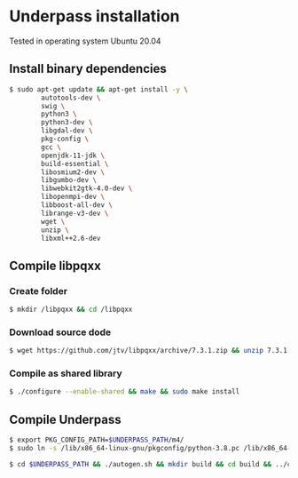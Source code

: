 # Underpass installation

Tested in operating system Ubuntu 20.04

## Install binary dependencies

```sh
$ sudo apt-get update && apt-get install -y \
		autotools-dev \
		swig \
		python3 \
		python3-dev \
		libgdal-dev \
		pkg-config \
		gcc \
		openjdk-11-jdk \
		build-essential \
		libosmium2-dev \
		libgumbo-dev \
		libwebkit2gtk-4.0-dev \
		libopenmpi-dev \
		libboost-all-dev \
		librange-v3-dev \
		wget \
		unzip \
		libxml++2.6-dev
```

## Compile libpqxx

### Create folder

```sh
$ mkdir /libpqxx && cd /libpqxx
```

### Download source dode

```sh
$ wget https://github.com/jtv/libpqxx/archive/7.3.1.zip && unzip 7.3.1.zip && cd libpqxx-7.3.1
```

### Compile as shared library

```sh
$ ./configure --enable-shared && make && sudo make install
```

## Compile Underpass

```sh
$ export PKG_CONFIG_PATH=$UNDERPASS_PATH/m4/
$ sudo ln -s /lib/x86_64-linux-gnu/pkgconfig/python-3.8.pc /lib/x86_64-linux-gnu/pkgconfig/python.pc
```

```sh
$ cd $UNDERPASS_PATH && ./autogen.sh && mkdir build && cd build && ../configure && make -j4
```

